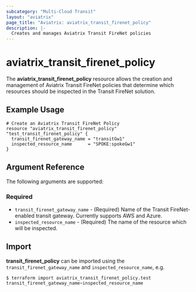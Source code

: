 ```yaml
---
subcategory: "Multi-Cloud Transit"
layout: "aviatrix"
page_title: "Aviatrix: aviatrix_transit_firenet_policy"
description: |-
  Creates and manages Aviatrix Transit FireNet policies
---
```


# aviatrix_transit_firenet_policy

The **aviatrix_transit_firenet_policy** resource allows the creation and management of Aviatrix Transit FireNet policies that determine which resources should be inspected in the Transit FireNet solution.

## Example Usage

```hcl
# Create an Aviatrix Transit FireNet Policy
resource "aviatrix_transit_firenet_policy" "test_transit_firenet_policy" {
  transit_firenet_gateway_name = "transitGw1"
  inspected_resource_name      = "SPOKE:spokeGw1"
}
```

## Argument Reference

The following arguments are supported:

### Required
* `transit_firenet_gateway_name` - (Required) Name of the Transit FireNet-enabled transit gateway. Currently supports AWS and Azure.
* `inspected_resource_name` - (Required) The name of the resource which will be inspected.

## Import

**transit_firenet_policy** can be imported using the `transit_firenet_gateway_name` and `inspected_resource_name`, e.g.

```
$ terraform import aviatrix_transit_firenet_policy.test transit_firenet_gateway_name~inspected_resource_name
```
